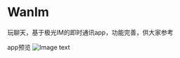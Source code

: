 # WanIm
玩聊天，基于极光IM的即时通讯app，功能完善，供大家参考

app预览
![Image text](https://github.com/979451341/WanIm/blob/master/img/%E5%BE%AE%E4%BF%A1%E5%9B%BE%E7%89%87_20190917100534.jpg)
